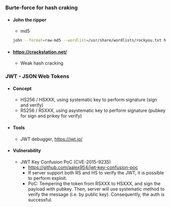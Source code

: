 ### Burte-force for hash craking
- #### John the ripper
  - md5
  ```bash
  john --format=raw-md5 --wordlist=/usr/share/wordlists/rockyou.txt hash.txts
  ```
- #### https://crackstation.net/
    -  Weak hash cracking

### JWT - JSON Web Tokens
- #### Concept
  - HS256 / HSXXX, using systematic key to perform signature (sign and verify)
  - RS256 / RSXXX, using asystematic key to perform signature (pubkey for sign and prikey for verify)
- #### Tools
  - JWT debugger, https://jwt.io/
- #### Vulnerability
  - JWT Key Confusion PoC (CVE-2015-9235)
    - https://github.com/aalex954/jwt-key-confusion-poc
    - If server support both RS and HS to verify the JWT, it is possible to perform exploit.
    - PoC: Tempering the token from RSXXX to HSXXX, and sign the payload with pubkey. Then, server will use systematic method to verify the message (i.e. by public key). Consequently, the auth is successful.